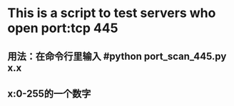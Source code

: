 <h1>This is a script to test servers who open port:tcp 445</h1>
<h2>用法：在命令行里输入 #python port_scan_445.py x.x</h2>
<h2>x:0-255的一个数字</h2>
